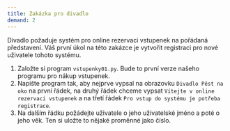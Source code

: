 ```yaml
---
title: Zakázka pro divadlo
demand: 2
---  
```


Divadlo požaduje systém pro online rezervaci vstupenek na pořádaná
představení. Váš první úkol na této zakázce je vytvořit registraci pro nové
uživatele tohoto systému.

1. Založte si program `vstupenky01.py`. Bude to první verze našeho programu pro nákup vstupenek.
2. Napište program tak, aby nejprve vypsal na obrazovku `Divadlo Pěst na oko` na první řádek, na druhý řádek chceme vypsat `Vítejte v online rezervaci vstupenek` a na třetí řádek `Pro vstup do systému je potřeba registrace`.
3. Na dalším řádku požádejte uživatele o jeho uživatelské jméno a poté o jeho věk. Ten si uložte to nějaké proměnné jako číslo.
